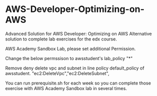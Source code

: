 # AWS-Developer-Optimizing-on-AWS
Advanced Solution for AWS Developer: Optimizing on AWS Alternative solution to complete lab exercises for the edx course.

AWS Academy Sandbox Lab, please set additional Permission.

Change the below permssison to awsstudent's lab_policy
"*"

Remove deny delete vpc and subnet in line policy default_policy of awsstudent.
"ec2:DeleteVpc","ec2:DeleteSubnet",

You can run prerequisite.sh for each week so you can complete those exercise with AWS Academy Sandbox lab in several times.
